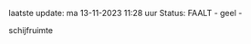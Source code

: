 laatste update: 
ma 13-11-2023 11:28   uur 
Status: FAALT - geel - 
<div class="service Y">schijfruimte</div>